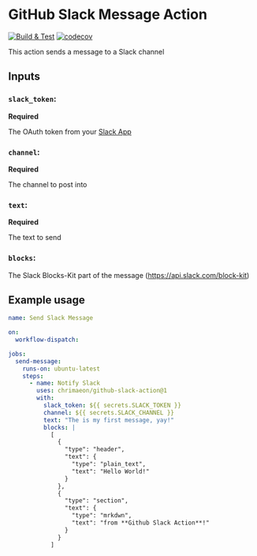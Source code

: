 # GitHub Slack Message Action

[![Build & Test](https://github.com/chrimaeon/github-slack-action/actions/workflows/main.yml/badge.svg)](https://github.com/chrimaeon/github-slack-action/actions/workflows/main.yml)
[![codecov](https://codecov.io/gh/chrimaeon/github-slack-action/branch/main/graph/badge.svg?token=WNLO6DSWNC)](https://codecov.io/gh/chrimaeon/github-slack-action)

This action sends a message to a Slack channel

## Inputs

### `slack_token`:
**Required**

The OAuth token from your [Slack App]

### `channel`:
**Required**

The channel to post into

### `text`:
**Required**

The text to send

### `blocks`:

The Slack Blocks-Kit part of the message (https://api.slack.com/block-kit)

## Example usage

```yaml
name: Send Slack Message

on:
  workflow-dispatch:

jobs:
  send-message:
    runs-on: ubuntu-latest
    steps:
      - name: Notify Slack
        uses: chrimaeon/github-slack-action@1
        with:
          slack_token: ${{ secrets.SLACK_TOKEN }}
          channel: ${{ secrets.SLACK_CHANNEL }}
          text: "The is my first message, yay!"
          blocks: |
            [
              {
                "type": "header",
                "text": {
                  "type": "plain_text",
                  "text": "Hello World!"
                }
              },
              {
                "type": "section",
                "text": {
                  "type": "mrkdwn",
                  "text": "from **Github Slack Action**!"
                }
              }
            ]
```

[Slack App]: https://slack.com/apps